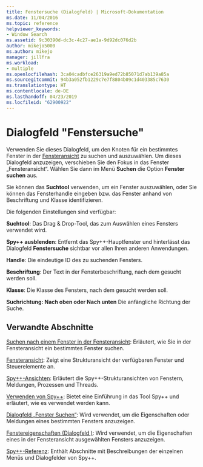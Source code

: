 ```yaml
---
title: Fenstersuche (Dialogfeld) | Microsoft-Dokumentation
ms.date: 11/04/2016
ms.topic: reference
helpviewer_keywords:
- Window Search
ms.assetid: 9c30390d-dc3c-4c27-ae1a-9d92dc076d2b
author: mikejo5000
ms.author: mikejo
manager: jillfra
ms.workload:
- multiple
ms.openlocfilehash: 3ca04cadbfce26319a9ed72b85071d7ab139a85a
ms.sourcegitcommit: 94b3a052fb1229c7e7f8804b09c1d403385c7630
ms.translationtype: HT
ms.contentlocale: de-DE
ms.lasthandoff: 04/23/2019
ms.locfileid: "62900922"
---
```

# <a name="window-search-dialog-box"></a>Dialogfeld "Fenstersuche"
Verwenden Sie dieses Dialogfeld, um den Knoten für ein bestimmtes Fenster in der [Fensteransicht](../debugger/windows-view.md) zu suchen und auszuwählen. Um dieses Dialogfeld anzuzeigen, verschieben Sie den Fokus in das Fenster „Fensteransicht“. Wählen Sie dann im Menü **Suchen** die Option **Fenster suchen** aus.

 Sie können das **Suchtool** verwenden, um ein Fenster auszuwählen, oder Sie können das Fensterhandle eingeben bzw. das Fenster anhand von Beschriftung und Klasse identifizieren.

 Die folgenden Einstellungen sind verfügbar:

 **Suchtool**: Das Drag & Drop-Tool, das zum Auswählen eines Fensters verwendet wird.

 **Spy++ ausblenden**: Entfernt das Spy++-Hauptfenster und hinterlässt das Dialogfeld **Fenstersuche** sichtbar vor allen Ihren anderen Anwendungen.

 **Handle**: Die eindeutige ID des zu suchenden Fensters.

 **Beschriftung**: Der Text in der Fensterbeschriftung, nach dem gesucht werden soll.

 **Klasse**: Die Klasse des Fensters, nach dem gesucht werden soll.

 **Suchrichtung: Nach oben oder Nach unten** Die anfängliche Richtung der Suche.

## <a name="related-sections"></a>Verwandte Abschnitte
 [Suchen nach einem Fenster in der Fensteransicht](../debugger/how-to-search-for-a-window-in-windows-view.md): Erläutert, wie Sie in der Fensteransicht ein bestimmtes Fenster suchen.

 [Fensteransicht](../debugger/windows-view.md): Zeigt eine Strukturansicht der verfügbaren Fenster und Steuerelemente an.

 [Spy++-Ansichten](../debugger/spy-increment-views.md): Erläutert die Spy++-Strukturansichten von Fenstern, Meldungen, Prozessen und Threads.

 [Verwenden von Spy++](../debugger/using-spy-increment.md): Bietet eine Einführung in das Tool Spy++ und erläutert, wie es verwendet werden kann.

 [Dialogfeld „Fenster Suchen“](../debugger/find-window-dialog-box.md): Wird verwendet, um die Eigenschaften oder Meldungen eines bestimmten Fensters anzuzeigen.

 [Fenstereigenschaften (Dialogfeld )](../debugger/window-properties-dialog-box.md): Wird verwendet, um die Eigenschaften eines in der Fensteransicht ausgewählten Fensters anzuzeigen.

 [Spy++-Referenz](../debugger/spy-increment-reference.md): Enthält Abschnitte mit Beschreibungen der einzelnen Menüs und Dialogfelder von Spy++.